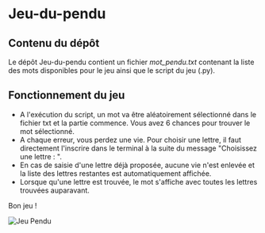# Jeu-du-pendu
## Contenu du dépôt 
Le dépôt Jeu-du-pendu contient un fichier _mot_pendu.txt_ contenant la liste des mots disponibles pour le jeu ainsi que le script du jeu (.py). 
## Fonctionnement du jeu 
- A l'exécution du script, un mot va être aléatoirement sélectionné dans le fichier txt et la partie commence. Vous avez 6 chances pour trouver le mot sélectionné.
- A chaque erreur, vous perdez une vie. Pour choisir une lettre, il faut directement l'inscrire dans le terminal à la suite du message "Choisissez une lettre : ".
- En cas de saisie d'une lettre déjà proposée, aucune vie n'est enlevée et la liste des lettres restantes est automatiquement affichée. 
- Lorsque qu'une lettre est trouvée, le mot s'affiche avec toutes les lettres trouvées auparavant.

Bon jeu ! 



![Jeu Pendu](https://cruciverbiste.com/wp-content/uploads/2016/01/le-pendu.png)
